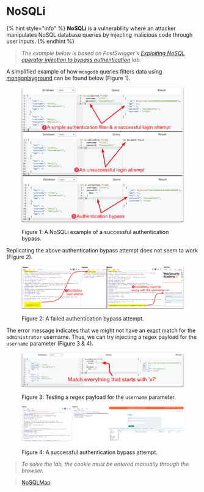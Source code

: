 # NoSQLi

{% hint style="info" %}
**NoSQLi** is a vulnerability where an attacker manipulates NoSQL database queries by injecting malicious code through user inputs.
{% endhint %}

> _The example below is based on PostSwigger's_ [_Exploiting NoSQL operator injection to bypass authentication_](https://portswigger.net/web-security/nosql-injection/lab-nosql-injection-bypass-authentication) _lab._

A simplified example of how `mongodb` queries filters data using [mongoplayground](https://mongoplayground.net/) can be found below (Figure 1).

<figure><img src="../../../.gitbook/assets/web_nosqli_1.png" alt=""><figcaption><p>Figure 1: A NoSQLi example of a successful authentication bypass.</p></figcaption></figure>

Replicating the above authentication bypass attempt does not seem to work (Figure 2).

<figure><img src="../../../.gitbook/assets/web_nosqli_2.png" alt=""><figcaption><p>Figure 2: A failed authentication bypass attempt.</p></figcaption></figure>

The error message indicates that we might not have an exact match for the `administrator` username. Thus, we can try injecting a regex payload for the `username` parameter (Figure 3 & 4).

<figure><img src="../../../.gitbook/assets/web_nosqli_5.png" alt=""><figcaption><p>Figure 3: Testing a regex payload for the <code>username</code> parameter.</p></figcaption></figure>

<figure><img src="../../../.gitbook/assets/web_nosqli_3.png" alt=""><figcaption><p>Figure 4: A successful authentication bypass attempt.</p></figcaption></figure>

> _To solve the lab, the cookie must be entered manually through the browser._

> [NoSQLMap](https://github.com/codingo/NoSQLMap)
